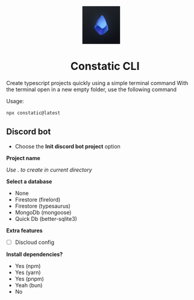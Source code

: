 <div align="center">
  <img src="./assets/icon.png" alt="Icon" width="100" height="100">
  <div style="margin-left: 20px;">

  # Constatic CLI
  
  </div>
</div>

Create typescript projects quickly using a simple terminal command
With the terminal open in a new empty folder, use the following command

Usage: 
```bash
npx constatic@latest
```


## Discord bot
- Choose the **Init discord bot project** option

**Project name**

_Use . to create in current directory_

**Select a database**

- None
- Firestore (firelord)
- Firestore (typesaurus)
- MongoDb (mongoose)
- Quick Db (better-sqlite3)

**Extra features**

- [ ] Discloud config 

**Install dependencies?**

- Yes (npm)
- Yes (yarn)
- Yes (pnpm)
- Yeah (bun)
- No